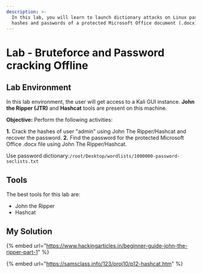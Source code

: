 ```yaml
---
description: >-
  In this lab, you will learn to launch dictionary attacks on Linux password
  hashes and passwords of a protected Microsoft Office document (.docx) file.
---
```


# Lab - Bruteforce and Password cracking Offline

## Lab Environment

In this lab environment, the user will get access to a Kali GUI instance. **John the Ripper (JTR)** and **Hashcat** tools are present on this machine.

**Objective:** Perform the following activities:

**1.** Crack the hashes of user "admin" using John The Ripper/Hashcat and recover the password. **2.** Find the password for the protected Microsoft Office .docx file using John The Ripper/Hashcat.

Use password dictionary:`/root/Desktop/wordlists/1000000-password-seclists.txt`

## Tools

The best tools for this lab are:

* John the Ripper
* Hashcat

## My Solution

{% embed url="https://www.hackingarticles.in/beginner-guide-john-the-ripper-part-1" %}

{% embed url="https://samsclass.info/123/proj10/p12-hashcat.htm" %}
